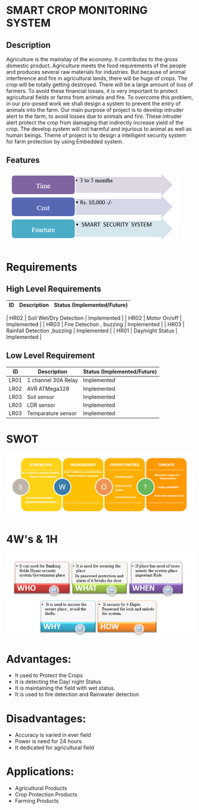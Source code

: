 # SMART CROP MONITORING SYSTEM 
## Description
  Agriculture is the mainstay of the economy. It contributes to the gross domestic product. Agriculture meets the food requirements of the people and produces several raw materials for industries. But because of animal interference and fire in agricultural lands, there will be huge   of crops. The crop will be totally getting destroyed. There will be a large amount of loss of farmers. To avoid these financial losses, it is very important to protect agricultural fields or farms from animals and fire. To overcome this problem, in our pro-posed work we shall design a system to prevent the entry of animals into the farm. Our main purpose of project is to develop intruder alert to the farm, to avoid losses due to animals and fire. These intruder alert protect the crop from damaging that indirectly increase yield of the crop. The develop system will not harmful and injurious to animal as well as human beings. Theme of project is to design a intelligent security system for farm protection by using Embedded system.             
 ## Features
 
   ![TIME,COST ,FEATURE](https://github.com/rajprasanth27k/M2-EmbSys/blob/c4db32a6fc9b397cf7379a1f2694aa97a44c0037/Project/1_Requirements/TIME,COST%20,FEATURE.PNG)
# Requirements
## High Level Requirements
| ID | Description | Status (Implemented/Future) |
| --- | --- | --- |

| HR02 | Soil Wet/Dry Detection | Implemented |
| HR02 | Motor On/off | Implemented |
| HR03 | Fire Detection , buzzing  | Implemented |
| HR03 | Rainfall Detection ,buzzing  | Implemented |
| HR01 | Day/night Status | Implemented |



## Low Level Requirement
| ID | Description | Status (Implemented/Future) |
| --- | --- | --- |
| LR01 | 1 channel 30A Relay| Implemented |
| LR02 | AVR ATMega328 | Implemented |
| LR03 | Soil sensor | Implemented |
| LR03 | LDR sensor | Implemented |
| LR03 | Temparature sensor | Implemented |



# SWOT
  ![SWOT](https://github.com/rajprasanth27k/M2-EmbSys/blob/c4db32a6fc9b397cf7379a1f2694aa97a44c0037/Project/1_Requirements/SWOT.PNG)
# 4W's & 1H
 ![4W1H](https://github.com/rajprasanth27k/M2-EmbSys/blob/c4db32a6fc9b397cf7379a1f2694aa97a44c0037/Project/1_Requirements/4W1H.PNG)



# Advantages:
* It used to Protect the Crops 
* It is detecting the Day/ night Status 
* It is maintaining the field with wet status.
* It is used to fire detection and Rainwater detection 

# Disadvantages:
* Accuracy is varied in ever field
* Power is need for 24 hours.
* It dedicated for agricultural field


# Applications:
* Agricultural Products 
* Crop Protection Products  
* Farming Products


